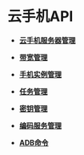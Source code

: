 # 云手机API<a name="ZH-CN_TOPIC_0149256130"></a>

-   **[云手机服务器管理](云手机服务器管理.md)**  

-   **[带宽管理](带宽管理.md)**  

-   **[手机实例管理](手机实例管理.md)**  

-   **[任务管理](任务管理.md)**  

-   **[密钥管理](密钥管理.md)**  

-   **[编码服务管理](编码服务管理.md)**  

-   **[ADB命令](ADB命令.md)**  


